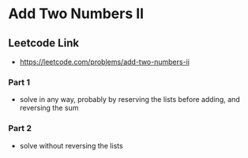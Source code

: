 # Add Two Numbers II

## Leetcode Link
- https://leetcode.com/problems/add-two-numbers-ii

### Part 1
- solve in any way, probably by reserving the lists before adding, and reversing the sum

### Part 2
- solve without reversing the lists
